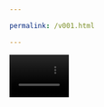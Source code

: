 ```yaml
---

permalink: /v001.html

---
```


<video src="/221288263-1-177_360p.mp4" width="105px" height="75px" controls="controls"></video>
